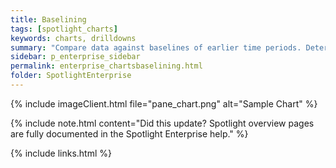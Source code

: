 ```yaml
---
title: Baselining
tags: [spotlight_charts]
keywords: charts, drilldowns
summary: "Compare data against baselines of earlier time periods. Determine if performance has improved or declined over time."
sidebar: p_enterprise_sidebar
permalink: enterprise_chartsbaselining.html
folder: SpotlightEnterprise
---
```


{% include imageClient.html file="pane_chart.png" alt="Sample Chart" %}


{% include note.html content="Did this update? Spotlight overview pages are fully documented in the Spotlight Enterprise help." %}

{% include links.html %}
